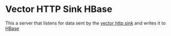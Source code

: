 # Vector HTTP Sink HBase

This a server that listens for data sent by the [vector http sink](vector.dev) and writes it to [HBase]()
